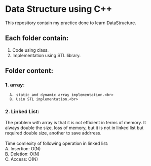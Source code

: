 # Data Structure using C++
This repository contain my practice done to learn DataStructure.

## Each folder contain:
  1. Code using class.
  2. Implementation using STL library.

## Folder content:
  ### 1. array:<br>
      A. static and dynamic array implementation.<br>
      B. Usin STL implementation.<br>
  ### 2. Linked List: 
  The problem with array is that it is not efficient in terms of memory. It always double the size, loss of memory, but it is not in linked list but required double size, another to save addrress.<br><br>
     Time comlexity of following operation in linked list:<br>
       A. Insertion: O(N)<br>
       B. Deletion:  O(N)<br>
       C. Access:    O(N)<br>

